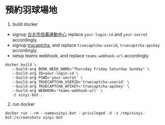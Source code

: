 # 預約羽球場地

1. build docker

* signup [台北市信義運動中心](https://xs.teamxports.com/xs03.aspx?module=login_page&files=login) replace `your-login-id` and `your-secret` accordingly.
* signup [trucaptcha](https://truecaptcha.org/), and replace `truecaptcha-userid`, `truecaptcha-apikey` accordingly.
* setup teams webhook, and replace `teams-webhook-url` accordingly.

```console
docker build \
   --build-arg BOOK_WEEK_NAME="Thursday Friday Saturday Sunday" \
   --build-arg ID=your-login-id \
   --build-arg PSWD='your-secret' \
   --build-arg TRUECAPTCHA_USERID='truecaptcha-userid' \
   --build-arg TRUECAPTCHA_APIKEY='truecaptcha-apikey' \
   --build-arg WEBHOOK='teams-webhook-url' \
   -t xinyi-bot .
```

2. run docker

```console
docker run --rm --name=xinyi-bot --privileged -d -v /tmp/xinyi-bot:/screenshots xinyi-bot
```
